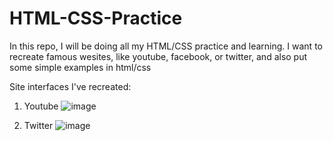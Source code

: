 # HTML-CSS-Practice

In this repo, I will be doing all my HTML/CSS practice and learning. I want to recreate famous wesites, like youtube, facebook, or twitter, and also put some simple examples in html/css


Site interfaces I've recreated:
1. Youtube
![image](https://github.com/Jovan11111/HTML-CSS-Practice/assets/75695070/517439dd-fe30-4e05-b423-4cfd5dc7299e)

2. Twitter
![image](https://github.com/Jovan11111/HTML-CSS-Practice/assets/75695070/26028400-fb06-4921-80a3-a72b30ffd3fd)

